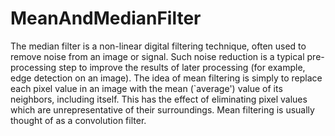 # MeanAndMedianFilter
The median filter is a non-linear digital filtering technique, often used to remove noise from an image or signal. Such noise reduction is a typical pre-processing step to improve the results of later processing (for example, edge detection on an image).
The idea of mean filtering is simply to replace each pixel value in an image with the mean (`average') value of its neighbors, including itself. This has the effect of eliminating pixel values which are unrepresentative of their surroundings. Mean filtering is usually thought of as a convolution filter.
